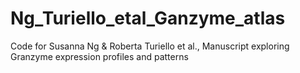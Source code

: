 # Ng_Turiello_etal_Ganzyme_atlas
Code for Susanna Ng &amp; Roberta Turiello et al., Manuscript exploring Granzyme expression profiles and patterns
